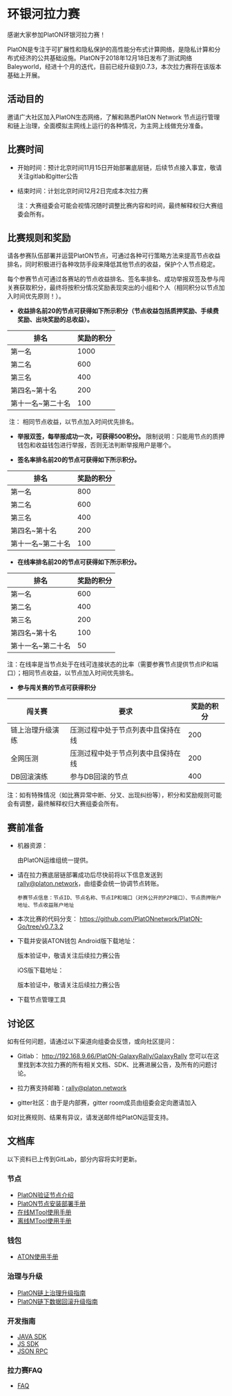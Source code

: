 # 环银河拉力赛

感谢大家参加PlatON环银河拉力赛！

PlatON是专注于可扩展性和隐私保护的高性能分布式计算网络，是隐私计算和分布式经济的公共基础设施。PlatON于2018年12月18日发布了测试网络Baleyworld，经进十个月的迭代，目前已经升级到0.7.3，本次拉力赛将在该版本基础上开展。
## 活动目的

邀请广大社区加入PlatON生态网络，了解和熟悉PlatON Network 节点运行管理和链上治理，全面模拟主网线上运行的各种情况，为主网上线做充分准备。

## 比赛时间

- 开始时间：预计北京时间11月15日开始部署底层链，后续节点接入事宜，敬请关注gitlab和gitter公告
- 结束时间：计划北京时间12月2日完成本次拉力赛

  注：大赛组委会可能会视情况随时调整比赛内容和时间，最终解释权归大赛组委会所有。

## 比赛规则和奖励

请各参赛队伍部署并运营PlatON节点，可通过各种可行策略方法来提高节点收益排名，同时积极进行各种攻防手段来降低其他节点的收益，保护个人节点稳定。

每个参赛节点可通过各赛站的节点收益排名、签名率排名、成功举报双签及参与闯关赛获取积分，最终将按积分情况奖励表现突出的小组和个人（相同积分以节点加入时间优先原则！）。
- **收益排名前20的节点可获得如下所示积分（节点收益包括质押奖励、手续费奖励、出块奖励的总收益）。**

| 排名              | 奖励的积分 |
| ----------------- | ---------- |
| 第一名            | 1000       |
| 第二名            | 600        |
| 第三名            | 400        |
| 第四名~第十名     | 200        |
| 第十一名~第二十名 | 100        |

​      注： 相同节点收益，以节点加入时间优先排名。

- **举报双签，每举报成功一次，可获得500积分。**
  限制说明：只能用节点的质押钱包和收益钱包进行举报，否则无法判断举报用户是哪个。

- **签名率排名前20的节点可获得如下所示积分。**

| **排名**          | **奖励的积分** |
| ----------------- | -------------- |
| 第一名            | 800            |
| 第二名            | 600            |
| 第三名            | 400            |
| 第四名~第十名     | 200            |
| 第十一名~第二十名 | 100            |
- **在线率排名前20的节点可获得如下所示积分。**

| **排名**          | **奖励的积分** |
| ----------------- | -------------- |
| 第一名            | 600            |
| 第二名            | 400            |
| 第三名            | 200            |
| 第四名~第十名     | 100            |
| 第十一名~第二十名 | 50             |

​    注：在线率是当节点处于在线可连接状态的比率（需要参赛节点提供节点IP和端口）；相同节点收益，以节点加入时间优先排名。

- **参与闯关赛的节点可获得积分**


| **闯关赛**       | **要求**                           | 奖励的积分 |
| ---------------- | ---------------------------------- | ---------- |
| 链上治理升级演练 | 压测过程中处于节点列表中且保持在线 | 200        |
| 全网压测         | 压测过程中处于节点列表中且保持在线 | 200        |
| DB回滚演练       | 参与DB回滚的节点                   | 400        |

注：如有特殊情况（如比赛异常中断、分叉、出现纠纷等），积分和奖励规则可能会有调整，最终解释权归大赛组委会所有。

## 赛前准备
- 机器资源：


  由PlatON运维组统一提供。

- 请在拉力赛底层链部署成功后尽快前将以下信息发送到[rally@platon.network](mailto:rally@platon.network)，由组委会统一协调节点转账。

  ```
  参赛节点信息：节点ID、节点名称、节点IP和端口（对外公开的P2P端口）、节点质押账户地址、节点收益账户地址
  ```

- 本次比赛的代码分支：
  https://github.com/PlatONnetwork/PlatON-Go/tree/v0.7.3.2

- 下载并安装ATON钱包
  Android版下载地址：

  版本验证中，敬请关注后续拉力赛公告

  iOS版下载地址：
  
  版本验证中，敬请关注后续拉力赛公告
  
- 下载节点管理工具   

## 讨论区

如有任何问题，请通过以下渠道向组委会反馈，或向社区提问：
- Gitlab： http://192.168.9.66/PlatON-GalaxyRally/GalaxyRally
  您可以在这里找到本次拉力赛的所有相关文档、SDK、比赛进展公告，及所有的问题讨论。

- 拉力赛支持邮箱：[rally@platon.network](mailto:rally@platon.network)

- gitter社区：由于是内部赛，gitter room成员由组委会定向邀请加入

如对比赛规则、结果有异议，请发送邮件给PlatON运营支持。

## 文档库

以下资料已上传到GitLab，部分内容将实时更新。

### 节点

- [PlatON验证节点介绍](http://192.168.9.66/PlatON-GalaxyRally/GalaxyRally/blob/master/Phase1/PlatON验证节点介绍.md)
- [PlatON节点安装部署手册](http://192.168.9.66/PlatON-GalaxyRally/GalaxyRally/blob/master/Phase1/PlatON节点安装部署手册.md)
- [在线MTool使用手册](http://192.168.9.66/PlatON-GalaxyRally/GalaxyRally/blob/master/Phase1/在线MTool使用手册.md)
- [离线MTool使用手册](http://192.168.9.66/PlatON-GalaxyRally/GalaxyRally/blob/master/Phase1/离线MTool使用手册.md)

### 钱包

- [ATON使用手册](http://192.168.9.66/PlatON-GalaxyRally/GalaxyRally/blob/master/Phase1/ATON钱包用户使用手册.md)

### 治理与升级

- [PlatON链上治理升级指南](http://192.168.9.66/PlatON-GalaxyRally/GalaxyRally/blob/master/Phase1/链上治理升级指南.md)
- [PlatON链下数据回滚升级指南](http://192.168.9.66/PlatON-GalaxyRally/GalaxyRally/blob/master/Phase1/链下数据回滚升级指南.md)

### 开发指南

- [JAVA SDK](http://192.168.9.66/PlatON-GalaxyRally/GalaxyRally/blob/master/Phase1/Java-SDK.md)
- [JS SDK](http://192.168.9.66/PlatON-GalaxyRally/GalaxyRally/blob/master/Phase1/JavaScript-API.md)
- [JSON RPC](http://192.168.9.66/PlatON-GalaxyRally/GalaxyRally/blob/master/Phase1/JSON-RPC.md) 

### 拉力赛FAQ

- [FAQ](http://192.168.9.66/PlatON-GalaxyRally/GalaxyRally/blob/master/FAQ.md)

